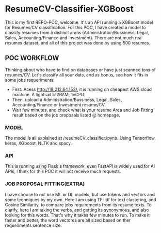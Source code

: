 # ResumeCV-Classifier-XGBoost

This is my first REPO-POC, welcome. It's an API running a XGBoost model for Resumes/CV classification.
For this POC, I have created a model to classify resumes from 5 distinct areas (Administration/Bussiness, Legal, Sales, Accounting/Finance and Investment).
There are not much real resumes dataset, and all of this project was done by using 500 resumes.

## POC WORKFLOW
Thinking about who have to find on databases or have just scanned tons of resumes/CV. Let's classify all your data, and as bonus, see how it fits in some jobs requeriments.
  - First: Acess http://18.212.64.153/, it is running on cheapest AWS cloud machine. A lightsail 512RAM, 1vCPU.
  - Then, upload a Administration/Bussiness, Legal, Sales, Accounting/Finance or Investment resume/CV.
  - Wait few minutes, and check what is your resume Area and Job Fitting result based on the job proposals listed @ homepage.


### MODEL
The model is all explained at /resumeCV_classifier.ipynb. Using Tensorflow, keras, XGboost, NLTK and spacy.

### API
This is running using Flask's framework, even FastAPI is widely used for AI APIs, I think for this POC it will not receive much requests.

### JOB PROPOSAL FITTING(EXTRA)
I have choose to not use ML or DL models, but use tokens and vectors and some techniques by my own. Here I am using TF-idf for text clustering, and Cosine Similarity, to compare jobs requirements from its resume texts.
To clarify, here I am taking the verbs, and getting its synonymous, and also looking for this words. That's why it takes few minutes to run. To make it faster and better, the word vectores are all sized based on ther requeriments sentence size.
